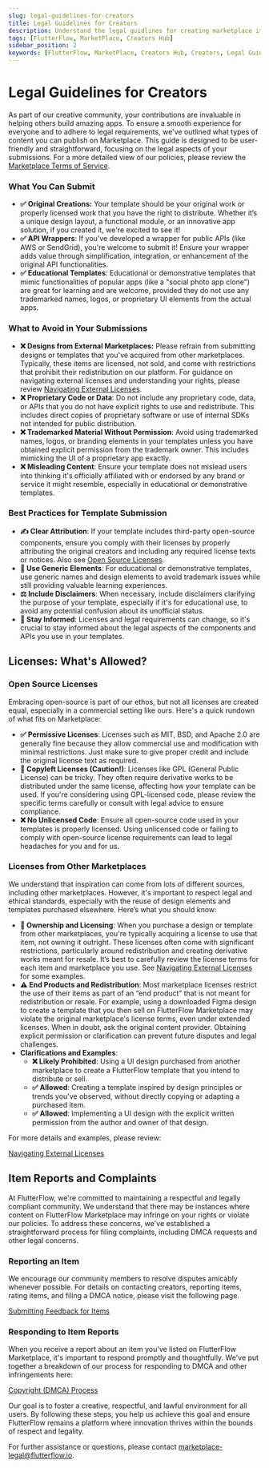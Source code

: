 ```yaml
---
slug: legal-guidelines-for-creators
title: Legal Guidelines for Creators
description: Understand the legal guidlines for creating marketplace items.
tags: [FlutterFlow, MarketPlace, Creators Hub]
sidebar_position: 2
keywords: [FlutterFlow, MarketPlace, Creators Hub, Creators, Legal Guidelines]
---
```


# Legal Guidelines for Creators

As part of our creative community, your contributions are invaluable in helping others build amazing apps. To ensure a smooth experience for everyone and to adhere to legal requirements, we've outlined what types of content you can publish on Marketplace. This guide is designed to be user-friendly and straightforward, focusing on the legal aspects of your submissions. For a more detailed view of our policies, please review the [Marketplace Terms of Service](https://flutterflow.io/tos-marketplace).

### What You Can Submit

- **✅ Original Creations:** Your template should be your original work or properly licensed work that you have the right to distribute. Whether it’s a unique design layout, a functional module, or an innovative app solution, if you created it, we're excited to see it!
- **✅ API Wrappers**: If you've developed a wrapper for public APIs (like AWS or SendGrid), you're welcome to submit it! Ensure your wrapper adds value through simplification, integration, or enhancement of the original API functionalities.
- **✅ Educational Templates**: Educational or demonstrative templates that mimic functionalities of popular apps (like a "social photo app clone") are great for learning and are welcome, provided they do not use any trademarked names, logos, or proprietary UI elements from the actual apps.

### What to Avoid in Your Submissions

- **❌ Designs from External Marketplaces:** Please refrain from submitting designs or templates that you've acquired from other marketplaces. Typically, these items are licensed, not sold, and come with restrictions that prohibit their redistribution on our platform. For guidance on navigating external licenses and understanding your rights, please review [Navigating External Licenses](https://docs.flutterflow.io/marketplace/creators-hub/legal-guidelines-for-creators/navigating-external-licenses).
- **❌ Proprietary Code or Data**: Do not include any proprietary code, data, or APIs that you do not have explicit rights to use and redistribute. This includes direct copies of proprietary software or use of internal SDKs not intended for public distribution.
- **❌ Trademarked Material Without Permission**: Avoid using trademarked names, logos, or branding elements in your templates unless you have obtained explicit permission from the trademark owner. This includes mimicking the UI of a proprietary app exactly.
- **❌ Misleading Content**: Ensure your template does not mislead users into thinking it's officially affiliated with or endorsed by any brand or service it might resemble, especially in educational or demonstrative templates.

### Best Practices for Template Submission

- **✍️ Clear Attribution**: If your template includes third-party open-source components, ensure you comply with their licenses by properly attributing the original creators and including any required license texts or notices. Also see [Open Source Licenses](https://docs.flutterflow.io/marketplace/creators-hub/legal-guidelines-for-creators#open-source-licenses).
- **💎 Use Generic Elements**: For educational or demonstrative templates, use generic names and design elements to avoid trademark issues while still providing valuable learning experiences.
- **⚖️ Include Disclaimers**: When necessary, include disclaimers clarifying the purpose of your template, especially if it's for educational use, to avoid any potential confusion about its unofficial status.
- **📣 Stay Informed**: Licenses and legal requirements can change, so it's crucial to stay informed about the legal aspects of the components and APIs you use in your templates.

## Licenses: What's Allowed?

### Open Source Licenses

Embracing open-source is part of our ethos, but not all licenses are created equal, especially in a commercial setting like ours. Here's a quick rundown of what fits on Marketplace:

- **✅ Permissive Licenses**: Licenses such as MIT, BSD, and Apache 2.0 are generally fine because they allow commercial use and modification with minimal restrictions. Just make sure to give proper credit and include the original license text as required.
- **🤔 Copyleft Licenses (Caution!)**: Licenses like GPL (General Public License) can be tricky. They often require derivative works to be distributed under the same license, affecting how your template can be used. If you're considering using GPL-licensed code, please review the specific terms carefully or consult with legal advice to ensure compliance.
- **❌ No Unlicensed Code**: Ensure all open-source code used in your templates is properly licensed. Using unlicensed code or failing to comply with open-source license requirements can lead to legal headaches for you and for us.

### Licenses from Other Marketplaces

We understand that inspiration can come from lots of different sources, including other marketplaces. However, it's important to respect legal and ethical standards, especially with the reuse of design elements and templates purchased elsewhere. Here’s what you should know:

- **🤝 Ownership and Licensing**: When you purchase a design or template from other marketplaces, you're typically acquiring a license to use that item, not owning it outright. These licenses often come with significant restrictions, particularly around redistribution and creating derivative works meant for resale. It’s best to carefully review the license terms for each item and marketplace you use. See [Navigating External Licenses](https://docs.flutterflow.io/marketplace/creators-hub/legal-guidelines-for-creators/navigating-external-licenses) for some examples.
- **⚠️ End Products and Redistribution**: Most marketplace licenses restrict the use of their items as part of an “end product” that is not meant for redistribution or resale. For example, using a downloaded Figma design to create a template that you then sell on FlutterFlow Marketplace may violate the original marketplace's license terms, even under extended licenses. When in doubt, ask the original content provider. Obtaining explicit permission or clarification can prevent future disputes and legal challenges.
- **Clarifications and Examples**:
    - **❌ Likely Prohibited**: Using a UI design purchased from another marketplace to create a FlutterFlow template that you intend to distribute or sell.
    - **✅ Allowed**: Creating a template inspired by design principles or trends you've observed, without directly copying or adapting a purchased item.
    - **✅ Allowed**: Implementing a UI design with the explicit written permission from the author and owner of that design.

For more details and examples, please review:

[Navigating External Licenses](https://docs.flutterflow.io/marketplace/creators-hub/legal-guidelines-for-creators/navigating-external-licenses)

## Item Reports and Complaints

At FlutterFlow, we're committed to maintaining a respectful and legally compliant community. We understand that there may be instances where content on FlutterFlow Marketplace may infringe on your rights or violate our policies. To address these concerns, we've established a straightforward process for filing complaints, including DMCA requests and other legal concerns.

### Reporting an Item

We encourage our community members to resolve disputes amicably whenever possible. For details on contacting creators, reporting items, rating items, and filing a DMCA notice, please visit the following page.

[Submitting Feedback for Items](../submit-feedback.md)

### Responding to Item Reports

When you receive a report about an item you've listed on FlutterFlow Marketplace, it's important to respond promptly and thoughtfully. We've put together a breakdown of our process for responding to DMCA and other infringements here:

[Copyright (DMCA) Process](https://docs.flutterflow.io/marketplace/creators-hub/legal-guidelines-for-creators/copyright-dmca-process)

Our goal is to foster a creative, respectful, and lawful environment for all users. By following these steps, you help us achieve this goal and ensure FlutterFlow remains a platform where innovation thrives within the bounds of respect and legality.

For further assistance or questions, please contact [marketplace-legal@flutterflow.io](mailto:marketplace-legal@flutterflow.io).